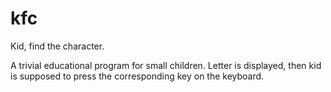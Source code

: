 kfc
===

Kid, find the character.

A trivial educational program for small children. Letter is displayed, 
then kid is supposed to press the corresponding key on the keyboard.

